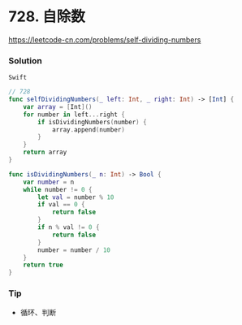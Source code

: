 # 728. 自除数

<https://leetcode-cn.com/problems/self-dividing-numbers>


### Solution

`Swift`

```swift
// 728
func selfDividingNumbers(_ left: Int, _ right: Int) -> [Int] {
    var array = [Int]()
    for number in left...right {
        if isDividingNumbers(number) {
            array.append(number)
        }
    }
    return array
}

func isDividingNumbers(_ n: Int) -> Bool {
    var number = n
    while number != 0 {
        let val = number % 10
        if val == 0 {
            return false
        }
        if n % val != 0 {
            return false
        }
        number = number / 10
    }
    return true
}

```

### Tip

- 循环、判断